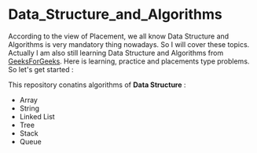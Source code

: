 # Data_Structure_and_Algorithms
According to the view of Placement, we all know Data Structure and Algorithms is very mandatory thing nowadays. So I will cover these topics. Actually I am also still learning Data Structure and Algorithms from [GeeksForGeeks](https://www.geeksforgeeks.org/). Here is learning, practice and placements type problems. So let's get started :

This repository conatins algorithms of **Data Structure** :

* Array
* String
* Linked List
* Tree
* Stack
* Queue

